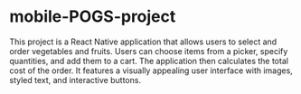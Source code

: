 # mobile-POGS-project
This project is a React Native application that allows users to select and order vegetables and fruits. Users can choose items from a picker, specify quantities, and add them to a cart. The application then calculates the total cost of the order. It features a visually appealing user interface with images, styled text, and interactive buttons.
